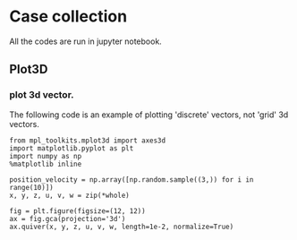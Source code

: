# Case collection

All the codes are run in jupyter notebook.

## Plot3D

### plot 3d vector.

The following code is an example of plotting 'discrete' vectors, not 'grid' 3d vectors.
```
from mpl_toolkits.mplot3d import axes3d
import matplotlib.pyplot as plt
import numpy as np
%matplotlib inline

position_velocity = np.array([np.random.sample((3,)) for i in range(10)])
x, y, z, u, v, w = zip(*whole)

fig = plt.figure(figsize=(12, 12))
ax = fig.gca(projection='3d')
ax.quiver(x, y, z, u, v, w, length=1e-2, normalize=True)
```


